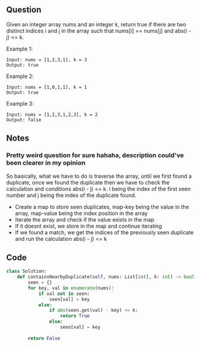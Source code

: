
## Question
Given an integer array nums and an integer k, return true if there are two distinct indices i and j in the array such that nums[i] == nums[j] and abs(i - j) <= k.

Example 1:
```
Input: nums = [1,2,3,1], k = 3
Output: true
```

Example 2:
```
Input: nums = [1,0,1,1], k = 1
Output: true
```

Example 3:
```
Input: nums = [1,2,3,1,2,3], k = 2
Output: false
```

## Notes
### Pretty weird question for sure hahaha, description could've been clearer in my opinion

So basically, what we have to do is traverse the array, until we first found a duplicate, once we found the duplicate then we have to check the calculation and conditions abs(i - j) <= k. i being the index of the first seen number and j being the index of the duplicate found. 

- Create a map to store seen duplicates, map-key being the value in the array, map-value being the index position in the array
- Iterate the array and check if the value exists in the map
- If it doesnt exist, we store in the map and continue iterating
- If we found a match, we get the indices of the previously seen duplicate and run the calculation abs(i - j) <= k


## Code
```py
class Solution:
    def containsNearbyDuplicate(self, nums: List[int], k: int) -> bool:
        seen = {}
        for key, val in enumerate(nums):
            if val not in seen:
                seen[val] = key
            else:
                if abs(seen.get(val) - key) <= k:
                    return True
                else:
                    seen[val] = key
        
        return False
```
